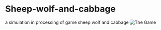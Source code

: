 # Sheep-wolf-and-cabbage
a simulation in processing of game sheep wolf and cabbage
![The Game](Screenshot(200).png)
